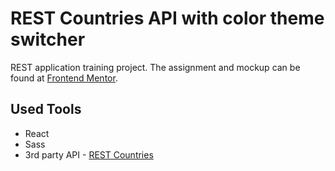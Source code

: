 # REST Countries API with color theme switcher
REST application training project. The assignment and mockup can be found at [Frontend Mentor](https://bit.ly/3cy4xUj). 
## Used Tools
* React
* Sass
* 3rd party API - [REST Countries](https://restcountries.eu/)

